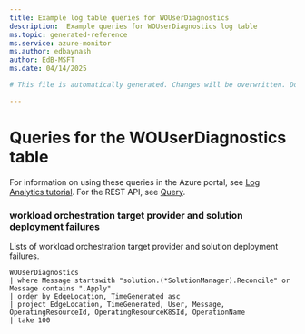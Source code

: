 ```yaml
---
title: Example log table queries for WOUserDiagnostics
description:  Example queries for WOUserDiagnostics log table
ms.topic: generated-reference
ms.service: azure-monitor
ms.author: edbaynash
author: EdB-MSFT
ms.date: 04/14/2025

# This file is automatically generated. Changes will be overwritten. Do not change this file directly. 

---
```


# Queries for the WOUserDiagnostics table

For information on using these queries in the Azure portal, see [Log Analytics tutorial](/azure/azure-monitor/logs/log-analytics-tutorial). For the REST API, see [Query](/rest/api/loganalytics/query).


### workload orchestration target provider and solution deployment failures  


Lists of workload orchestration target provider and solution deployment failures.  

```query
WOUserDiagnostics 
| where Message startswith "solution.(*SolutionManager).Reconcile" or Message contains ".Apply"
| order by EdgeLocation, TimeGenerated asc
| project EdgeLocation, TimeGenerated, User, Message, OperatingResourceId, OperatingResourceK8SId, OperationName
| take 100
```

